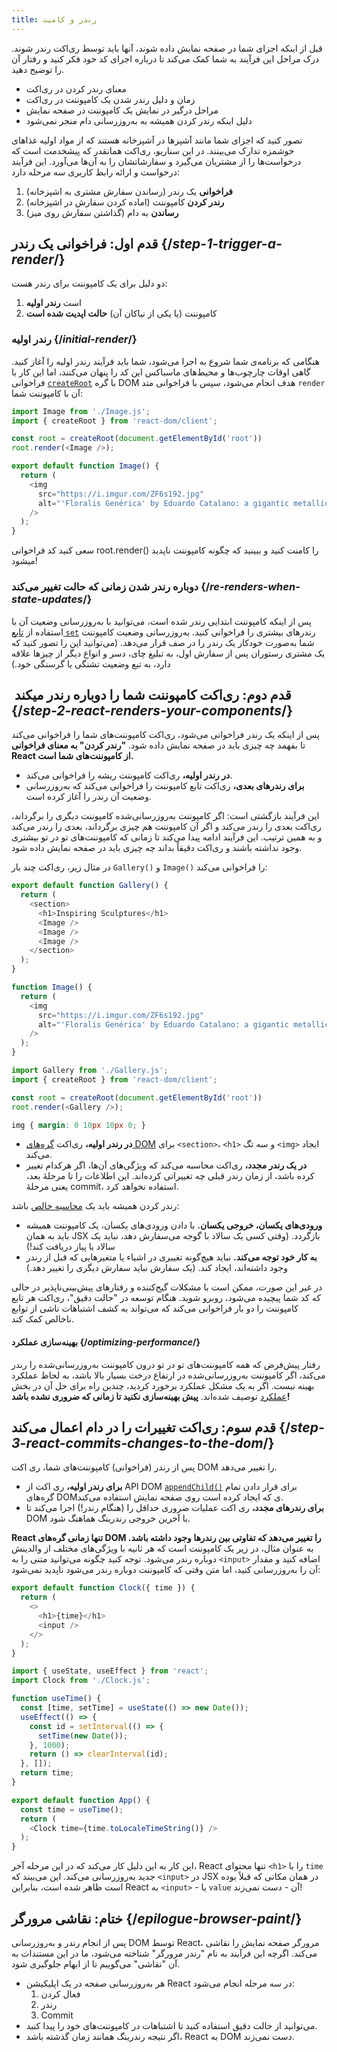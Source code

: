 ```yaml
---
title: رندر و کامیت
---
```


<Intro>

قبل از اینکه اجزای شما در صفحه نمایش داده شوند، آنها باید توسط ری‌اکت رندر شوند. درک مراحل این فرآیند به شما کمک می‌کند تا درباره اجرای کد خود فکر کنید و رفتار آن را توضیح دهید.

</Intro>

<YouWillLearn>

* معنای رندر کردن در ری‌اکت
* زمان و دلیل رندر شدن یک کامپوننت در ری‌اکت
* مراحل درگیر در نمایش یک کامپوننت در صفحه نمایش
* دلیل اینکه رندر کردن همیشه به به‌روزرسانی دام
 منجر نمی‌شود

</YouWillLearn>

تصور کنید که اجزای شما مانند آشپزها در آشپزخانه هستند که از مواد اولیه غذاهای خوشمزه تدارک می‌بینند. در این سناریو، ری‌اکت همانقدر که پیشخدمت است که درخواست‌ها را از مشتریان می‌گیرد و سفارشاتشان را به آن‌ها می‌آورد. این فرآیند درخواست و ارائه رابط کاربری سه مرحله دارد:

1. **فراخوانی** یک رندر (رساندن سفارش مشتری به اشپزخانه)
2. **رندر کردن** کامپوننت (اماده کردن سفارش در اشپزخانه)
3. **رساندن** به دام (گذاشتن سفارش روی میز)

<IllustrationBlock sequential>
  <Illustration caption="Trigger" alt="React as a server in a restaurant, fetching orders from the users and delivering them to the Component Kitchen." src="/images/docs/illustrations/i_render-and-commit1.png" />
  <Illustration caption="Render" alt="The Card Chef gives React a fresh Card component." src="/images/docs/illustrations/i_render-and-commit2.png" />
  <Illustration caption="Commit" alt="React delivers the Card to the user at their table." src="/images/docs/illustrations/i_render-and-commit3.png" />
</IllustrationBlock>

## قدم اول: فراخوانی یک رندر {/*step-1-trigger-a-render*/}

دو دلیل برای یک کامپوننت برای رندر هست:

1. است **رندر اولیه**
2. کامپوننت  (یا یکی از نیاکان آن) **حالت اپدیت شده است**

### رندر اولیه {/*initial-render*/}

هنگامی که برنامه‌ی شما شروع به اجرا می‌شود، شما باید فرآیند رندر اولیه را آغاز کنید. گاهی اوقات چارچوب‌ها و محیط‌های ماسباکس این کد را پنهان می‌کنند، اما این کار با فراخوانی [`createRoot`](/reference/react-dom/client/createRoot) با گره DOM هدف انجام می‌شود، سپس با فراخوانی متد `render` آن با کامپوننت شما:

<Sandpack>

```js index.js active
import Image from './Image.js';
import { createRoot } from 'react-dom/client';

const root = createRoot(document.getElementById('root'))
root.render(<Image />);
```

```js Image.js
export default function Image() {
  return (
    <img
      src="https://i.imgur.com/ZF6s192.jpg"
      alt="'Floralis Genérica' by Eduardo Catalano: a gigantic metallic flower sculpture with reflective petals"
    />
  );
}
```

</Sandpack>

سعی کنید کد فراخوانی root.render() را کامنت کنید و ببینید که چگونه کامپوننت ناپدید میشود!

### دوباره رندر شدن زمانی که حالت تغییر می‌کند {/*re-renders-when-state-updates*/}

پس از اینکه کامپوننت ابتدایی رندر شده است، می‌توانید با به‌روزرسانی وضعیت آن با استفاده از [تابع `set`](/reference/react/useState#setstate) رندرهای بیشتری را فراخوانی کنید. به‌روزرسانی وضعیت کامپوننت شما به‌صورت خودکار یک رندر را در صف قرار می‌دهد. (می‌توانید این را تصور کنید که یک مشتری رستوران پس از سفارش اول، به تبلیغ چای، دسر و انواع دیگر از چیزها علاقه دارد، به تبع وضعیت تشنگی یا گرسنگی خود.)


<IllustrationBlock sequential>
  <Illustration caption="State update..." alt="React as a server in a restaurant, serving a Card UI to the user, represented as a patron with a cursor for their head. They patron expresses they want a pink card, not a black one!" src="/images/docs/illustrations/i_rerender1.png" />
  <Illustration caption="...triggers..." alt="React returns to the Component Kitchen and tells the Card Chef they need a pink Card." src="/images/docs/illustrations/i_rerender2.png" />
  <Illustration caption="...render!" alt="The Card Chef gives React the pink Card." src="/images/docs/illustrations/i_rerender3.png" />
</IllustrationBlock>

##  قدم دوم: ری‌اکت کامپوننت شما را دوباره رندر میکند {/*step-2-react-renders-your-components*/}

پس از اینکه یک رندر فراخوانی می‌شود، ری‌اکت کامپوننت‌های شما را فراخوانی می‌کند تا بفهمد چه چیزی باید در صفحه نمایش داده شود. **"رندر کردن" به معنای فراخوانی React از کامپوننت‌های شما است.**

* **در رندر اولیه،** ری‌اکت کامپوننت ریشه را فراخوانی می‌کند.
* **برای رندرهای بعدی،** ری‌اکت تابع کامپوننت را فراخوانی می‌کند که به‌روزرسانی وضعیت آن رندر را آغاز کرده است.

این فرآیند بازگشتی است: اگر کامپوننت به‌روزرسانی‌شده کامپوننت دیگری را برگرداند، ری‌اکت بعدی را رندر می‌کند و اگر آن کامپوننت هم چیزی برگرداند، بعدی را رندر می‌کند و به همین ترتیب. این فرآیند ادامه پیدا می‌کند تا زمانی که کامپوننت‌های تو در تو بیشتری وجود نداشته باشند و ری‌اکت دقیقاً بداند چه چیزی باید در صفحه نمایش داده شود.

در مثال زیر، ری‌اکت چند بار `Gallery()` و `Image()` را فراخوانی می‌کند:


<Sandpack>

```js Gallery.js active
export default function Gallery() {
  return (
    <section>
      <h1>Inspiring Sculptures</h1>
      <Image />
      <Image />
      <Image />
    </section>
  );
}

function Image() {
  return (
    <img
      src="https://i.imgur.com/ZF6s192.jpg"
      alt="'Floralis Genérica' by Eduardo Catalano: a gigantic metallic flower sculpture with reflective petals"
    />
  );
}
```

```js index.js
import Gallery from './Gallery.js';
import { createRoot } from 'react-dom/client';

const root = createRoot(document.getElementById('root'))
root.render(<Gallery />);
```

```css
img { margin: 0 10px 10px 0; }
```

</Sandpack>

* **در رندر اولیه،** ری‌اکت [گره‌های DOM](https://developer.mozilla.org/docs/Web/API/Document/createElement) برای `<section>`، `<h1>` و سه تگ `<img>` ایجاد می‌کند.
* **در یک رندر مجدد،** ری‌اکت محاسبه می‌کند که ویژگی‌های آن‌ها، اگر هرکدام تغییر کرده باشد، از زمان رندر قبلی چه تغییراتی کرده‌اند. این اطلاعات را تا مرحلهٔ بعد، یعنی مرحلهٔ commit، استفاده نخواهد کرد.

<Pitfall>

رندر کردن همیشه باید یک [محاسبه خالص](/learn/keeping-components-pure) باشد:

* **ورودی‌های یکسان، خروجی یکسان.** با دادن ورودی‌های یکسان، یک کامپوننت همیشه باید به همان JSX بازگردد. (وقتی کسی یک سالاد با گوجه می‌سفارش دهد، نباید یک سالاد با پیاز دریافت کند!)
* **به کار خود توجه می‌کند.** نباید هیچ‌گونه تغییری در اشیاء یا متغیرهایی که قبل از رندر وجود داشته‌اند، ایجاد کند. (یک سفارش نباید سفارش دیگری را تغییر دهد.)

در غیر این صورت، ممکن است با مشکلات گیج‌کننده و رفتارهای پیش‌بینی‌ناپذیر در حالی که کد شما پیچیده می‌شود، روبرو شوید. هنگام توسعه در "حالت دقیق"، ری‌اکت هر تابع کامپوننت را دو بار فراخوانی می‌کند که می‌تواند به کشف اشتباهات ناشی از توابع ناخالص کمک کند.

</Pitfall>

<DeepDive>

#### بهینه‌سازی عملکرد {/*optimizing-performance*/}

رفتار پیش‌فرض که همه کامپوننت‌های تو در تو درون کامپوننت به‌روزرسانی‌شده را رندر می‌کند، اگر کامپوننت به‌روزرسانی‌شده در ارتفاع درخت بسیار بالا باشد، به لحاظ عملکرد بهینه نیست. اگر به یک مشکل عملکرد برخورد کردید، چندین راه برای حل آن در بخش [عملکرد](https://reactjs.org/docs/optimizing-performance.html) توصیف شده‌اند. **پیش بهینه‌سازی نکنید تا زمانی که ضروری نشده باشد!**

</DeepDive>

##  قدم سوم: ری‌اکت تغییرات را در دام اعمال می‌کند {/*step-3-react-commits-changes-to-the-dom*/}

پس از رندر (فراخوانی) کامپوننت‌های شما، ری اکت DOM را تغییر می‌دهد.

* **برای رندر اولیه،** ری اکت از API DOM [`appendChild()`](https://developer.mozilla.org/docs/Web/API/Node/appendChild) برای قرار دادن تمام گره‌های DOMی که ایجاد کرده است روی صفحه نمایش استفاده می‌کند.
* **برای رندرهای مجدد،** ری اکت عملیات ضروری حداقل را (هنگام رندر!) اجرا می‌کند تا DOM با آخرین خروجی رندرینگ هماهنگ شود.

**React تنها زمانی گره‌های DOM را تغییر می‌دهد که تفاوتی بین رندرها وجود داشته باشد.** به عنوان مثال، در زیر یک کامپوننت است که هر ثانیه با ویژگی‌های مختلف از والدینش دوباره رندر می‌شود. توجه کنید چگونه می‌توانید متنی را به `<input>` اضافه کنید و مقدار آن را به‌روزرسانی کنید، اما متن وقتی که کامپوننت دوباره رندر می‌شود ناپدید نمی‌شود:

<Sandpack>

```js Clock.js active
export default function Clock({ time }) {
  return (
    <>
      <h1>{time}</h1>
      <input />
    </>
  );
}
```

```js App.js hidden
import { useState, useEffect } from 'react';
import Clock from './Clock.js';

function useTime() {
  const [time, setTime] = useState(() => new Date());
  useEffect(() => {
    const id = setInterval(() => {
      setTime(new Date());
    }, 1000);
    return () => clearInterval(id);
  }, []);
  return time;
}

export default function App() {
  const time = useTime();
  return (
    <Clock time={time.toLocaleTimeString()} />
  );
}
```

</Sandpack>

این کار به این دلیل کار می‌کند که در این مرحله آخر، React تنها محتوای `<h1>` را با `time` جدید به‌روزرسانی می‌کند. این می‌بیند که `<input>` در JSX در همان مکانی که قبلاً بوده است ظاهر شده است، بنابراین React به `<input>` - یا `value` آن - دست نمی‌زند!

## ختام: نقاشی مرورگر {/*epilogue-browser-paint*/}

پس از انجام رندر و به‌روزرسانی DOM توسط React، مرورگر صفحه نمایش را نقاشی می‌کند. اگرچه این فرآیند به نام "رندر مرورگر" شناخته می‌شود، ما در این مستندات به آن "نقاشی" می‌گوییم تا از ابهام جلوگیری شود.

<Illustration alt="A browser painting 'still life with card element'." src="/images/docs/illustrations/i_browser-paint.png" />

<Recap>

* هر به‌روزرسانی صفحه در یک اپلیکیشن React در سه مرحله انجام می‌شود:
  1. فعال کردن
  2. رندر
  3. Commit
* می‌توانید از حالت دقیق استفاده کنید تا اشتباهات در کامپوننت‌های خود را پیدا کنید.
* اگر نتیجه رندرینگ همانند زمان گذشته باشد، React به DOM دست نمی‌زند.

</Recap>

